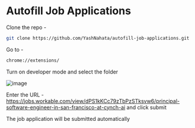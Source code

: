 # Autofill Job Applications

Clone the repo -

```bash
git clone https://github.com/YashNahata/autofill-job-applications.git
```

Go to -

```bash
chrome://extensions/
```

Turn on developer mode and select the folder

![image](https://github.com/YashNahata/autofill-job-applications/assets/72266382/c3645008-dbcb-489d-9bff-bcbc22f6cb24)

Enter the URL - https://jobs.workable.com/view/dPS1kKCc79zTbPzSTksvw6/principal-software-engineer-in-san-francisco-at-cynch-ai and click submit

The job application will be submitted automatically
